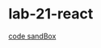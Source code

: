 # lab-21-react



[code sandBox](https://codesandbox.io/s/twilight-sky-imetl?file=/src/components/counter.js)